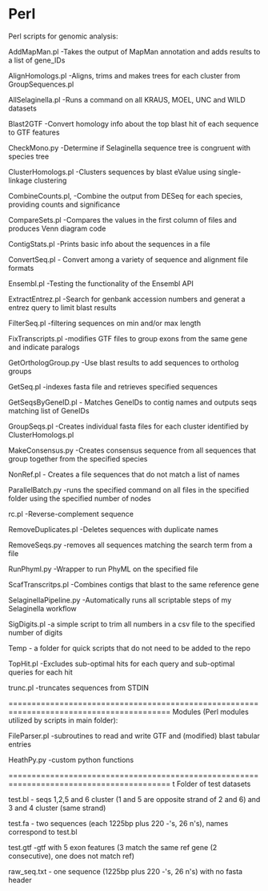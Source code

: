 Perl
====
Perl scripts for genomic analysis:

AddMapMan.pl -Takes the output of MapMan annotation and adds results to a list of gene_IDs 

AlignHomologs.pl -Aligns, trims and makes trees for each cluster from GroupSequences.pl

AllSelaginella.pl -Runs a command on all KRAUS, MOEL, UNC and WILD datasets

Blast2GTF -Convert homology info about the top blast hit of each sequence to GTF features

CheckMono.py -Determine if Selaginella sequence tree is congruent with species tree

ClusterHomologs.pl -Clusters sequences by blast eValue using single-linkage clustering

CombineCounts.pl, -Combine the output from DESeq for each species, providing counts and significance

CompareSets.pl -Compares the values in the first column of files and produces Venn diagram code

ContigStats.pl -Prints basic info about the sequences in a file

ConvertSeq.pl - Convert among a variety of sequence and alignment file formats

Ensembl.pl -Testing the functionality of the Ensembl API

ExtractEntrez.pl -Search for genbank accession numbers and generat a entrez query to limit blast results

FilterSeq.pl -filtering sequences on min and/or max length

FixTranscripts.pl -modifies GTF files to group exons from the same gene and indicate paralogs

GetOrthologGroup.py -Use blast results to add sequences to ortholog groups

GetSeq.pl -indexes fasta file and retrieves specified sequences

GetSeqsByGeneID.pl - Matches GeneIDs to contig names and outputs seqs matching list of GeneIDs

GroupSeqs.pl -Creates individual fasta files for each cluster identified by ClusterHomologs.pl

MakeConsensus.py -Creates consensus sequence from all sequences that group together from the specified species

NonRef.pl - Creates a file sequences that do not match a list of names

ParallelBatch.py -runs the specified command on all files in the specified folder using the specified number of nodes

rc.pl -Reverse-complement sequence

RemoveDuplicates.pl -Deletes sequences with duplicate names

RemoveSeqs.py -removes all sequences matching the search term from a file

RunPhyml.py -Wrapper to run PhyML on the specified file

ScafTranscritps.pl -Combines contigs that blast to the same reference gene

SelaginellaPipeline.py -Automatically runs all scriptable steps of my Selaginella workflow

SigDigits.pl -a simple script to trim all numbers in a csv file to the specified number of digits

Temp - a folder for quick scripts that do not need to be added to the repo

TopHit.pl -Excludes sub-optimal hits for each query and sub-optimal queries for each hit

trunc.pl -truncates sequences from STDIN

=========================================================================================
Modules (Perl modules utilized by scripts in main folder):

FileParser.pl -subroutines to read and write GTF and (modified) blast tabular entries

HeathPy.py -custom python functions 


=========================================================================================
t Folder of test datasets

test.bl - seqs 1,2,5 and 6 cluster (1 and 5 are opposite strand of 2 and 6) and 3 and 4 cluster (same strand)

test.fa - two sequences (each 1225bp plus 220 -'s, 26 n's), names correspond to test.bl

test.gtf -gtf with 5 exon features (3 match the same ref gene (2 consecutive), one does not match ref)

raw_seq.txt - one sequence (1225bp plus 220 -'s, 26 n's) with no fasta header


